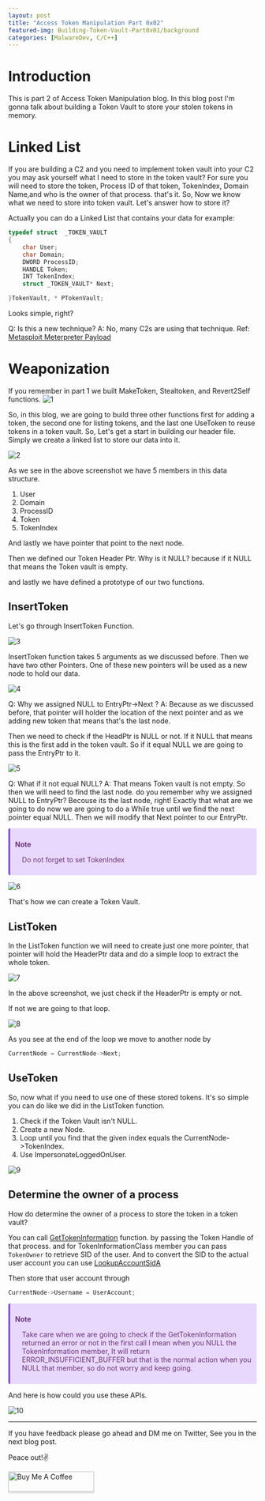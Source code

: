 ```yaml
---
layout: post
title: "Access Token Manipulation Part 0x02"
featured-img: Building-Token-Vault-Part0x01/background
categories: [MalwareDev, C/C++]
---
```


# Introduction

This is part 2 of Access Token Manipulation blog. In this blog post I'm gonna talk about building a Token Vault to store your stolen tokens in memory.

# Linked List

If you are building a C2 and you need to implement token vault into your C2 you may ask yourself what I need to store in the token vault?
For sure you will need to store the token, Process ID of that token, TokenIndex, Domain Name,and who is the owner of that process. that's it.
So, Now we know what we need to store into token vault. Let's answer how to store it? 

Actually you can do a Linked List that contains your data for example:

```CPP
typedef struct  _TOKEN_VAULT
{
    char User;
    char Domain;
    DWORD ProcessID;
    HANDLE Token;
    INT TokenIndex;
    struct _TOKEN_VAULT* Next;

}TokenVault, * PTokenVault;
```
Looks simple, right?

Q: Is this a new technique? 
A: No, many C2s are using that technique. Ref: [Metasploit Meterpreter Payload](https://github.com/rapid7/metasploit-payloads/blob/master/c/meterpreter/source/extensions/incognito/list_tokens.h#L7)


# Weaponization

If you remember in part 1 we built MakeToken, Stealtoken, and Revert2Self functions.
![1](/assets/img/posts/Building-Token-Vault-Part0x01/1.png)

So, in this blog, we are going to build three other functions first for adding a token, the second one for listing tokens, and the last one UseToken to reuse tokens in a token vault. So, Let's get a start in building our header file.
Simply we create a linked list to store our data into it.

![2](/assets/img/posts/Building-Token-Vault-Part0x01/2.png)

As we see in the above screenshot we have 5 members in this data structure. 

1. User
2. Domain
3. ProcessID
4. Token
5. TokenIndex

And lastly we have pointer that point to the next node.

Then we defined our Token Header Ptr. Why is it NULL? because if it NULL that means the Token vault is empty.

and lastly we have defined a prototype of our two functions.

## InsertToken

Let's go through InsertToken Function.

![3](/assets/img/posts/Building-Token-Vault-Part0x01/3.png)

InsertToken function takes 5 arguments as we discussed before. Then we have two other Pointers. One of these new pointers will be used as a new node to hold our data.

![4](/assets/img/posts/Building-Token-Vault-Part0x01/4.png)

Q: Why we assigned NULL to EntryPtr->Next ?
A: Because as we discussed before, that pointer will holder the location of the next pointer and as we adding new token that means that's the last node.

Then we need to check if the HeadPtr is NULL or not. If it NULL that means this is the first add in the token vault. So if it equal NULL we are going to pass the EntryPtr to it.

![5](/assets/img/posts/Building-Token-Vault-Part0x01/5.png)

Q: What if it not equal NULL? 
A: That means Token vault is not empty. So then we will need to find the last node. do you remember why we assigned NULL to EntryPtr? Becouse its the last node, right!
Exactly that what are we going to do now we are going to do a While true until we find the next pointer equal NULL.
Then we will modify that Next pointer to our EntryPtr.

<div class="warning" style='background-color:#E9D8FD; color: #69337A; border-left: solid #805AD5 4px; border-radius: 4px; padding:0.7em;'>
<span>
<p style='margin-top:1em;'>
<b>Note</b></p>
<p style='margin-left:1em;'>
Do not forget to set TokenIndex
</p></span>
</div>

![6](/assets/img/posts/Building-Token-Vault-Part0x01/6.png)

That's how we can create a Token Vault.

## ListToken

In the ListToken function we will need to create just one more pointer, that pointer will hold the HeaderPtr data and do a simple loop to extract the whole token.

![7](/assets/img/posts/Building-Token-Vault-Part0x01/7.png)

In the above screenshot, we just check if the HeaderPtr is empty or not.

If not we are going to that loop. 

![8](/assets/img/posts/Building-Token-Vault-Part0x01/8.png)

As you see at the end of the loop we move to another node by 

```cpp
CurrentNode = CurrentNode->Next;
```
## UseToken

So, now what if you need to use one of these stored tokens.
It's so simple you can do like we did in the ListToken function.
1. Check if the Token Vault isn't NULL.
2. Create a new Node.
3. Loop until you find that the given index equals the CurrentNode->TokenIndex.
4. Use ImpersonateLoggedOnUser.

![9](/assets/img/posts/Building-Token-Vault-Part0x01/9.png)


## Determine the owner of a process

How do determine the owner of a process to store the token in a token vault?

You can call [GetTokenInformation](https://docs.microsoft.com/en-us/windows/win32/api/securitybaseapi/nf-securitybaseapi-gettokeninformation?redirectedfrom=MSDN) function. by passing the Token Handle of that process. and for TokenInformationClass member you can pass `TokenOwner` to retrieve SID of the user. 
And to convert the SID to the actual user account you can use [LookupAccountSidA](https://docs.microsoft.com/en-us/windows/win32/api/winbase/nf-winbase-lookupaccountsida?redirectedfrom=MSDN)

Then store that user account through 

```CPP
CurrentNode->Username = UserAccount;
```

<div class="warning" style='background-color:#E9D8FD; color: #69337A; border-left: solid #805AD5 4px; border-radius: 4px; padding:0.7em;'>
<span>
<p style='margin-top:1em;'>
<b>Note</b></p>
<p style='margin-left:1em;'>
Take care when we are going to check if the GetTokenInformation returned an error or not in the first call I mean when you NULL the TokenInformation member, It will return ERROR_INSUFFICIENT_BUFFER but that is the normal action when you NULL that member, so do not worry and keep going.
</p></span>
</div>

And here is how could you use these APIs.

![10](/assets/img/posts/Building-Token-Vault-Part0x01/10.png)


<hr>

If you have feedback please go ahead and DM me on Twitter, See you in the next blog post.


Peace out!✌️

<a href="https://www.buymeacoffee.com/ret2pwn" target="_blank"><img src="https://www.buymeacoffee.com/assets/img/custom_images/orange_img.png" alt="Buy Me A Coffee" style="height: 41px !important;width: 174px !important;box-shadow: 0px 3px 2px 0px rgba(190, 190, 190, 0.5) !important;-webkit-box-shadow: 0px 3px 2px 0px rgba(190, 190, 190, 0.5) !important;" ></a>